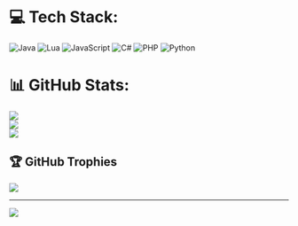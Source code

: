 
# 💻 Tech Stack:
![Java](https://img.shields.io/badge/java-%23ED8B00.svg?style=for-the-badge&logo=java&logoColor=white) ![Lua](https://img.shields.io/badge/lua-%232C2D72.svg?style=for-the-badge&logo=lua&logoColor=white) ![JavaScript](https://img.shields.io/badge/javascript-%23323330.svg?style=for-the-badge&logo=javascript&logoColor=%23F7DF1E) ![C#](https://img.shields.io/badge/c%23-%23239120.svg?style=for-the-badge&logo=c-sharp&logoColor=white) ![PHP](https://img.shields.io/badge/php-%23777BB4.svg?style=for-the-badge&logo=php&logoColor=white) ![Python](https://img.shields.io/badge/python-3670A0?style=for-the-badge&logo=python&logoColor=ffdd54)
# 📊 GitHub Stats:
![](https://github-readme-stats.vercel.app/api?username=tastyvv&theme=dark&hide_border=false&include_all_commits=true&count_private=true)<br/>
![](https://github-readme-streak-stats.herokuapp.com/?user=tastyvv&theme=dark&hide_border=false)<br/>
![](https://github-readme-stats.vercel.app/api/top-langs/?username=tastyvv&theme=dark&hide_border=false&include_all_commits=true&count_private=true&layout=compact)

## 🏆 GitHub Trophies
![](https://github-profile-trophy.vercel.app/?username=tastyvv&theme=radical&no-frame=false&no-bg=false&margin-w=4)

---
[![](https://visitcount.itsvg.in/api?id=tastyvv&icon=0&color=0)](https://visitcount.itsvg.in)

<!-- Proudly created with GPRM ( https://gprm.itsvg.in ) -->

